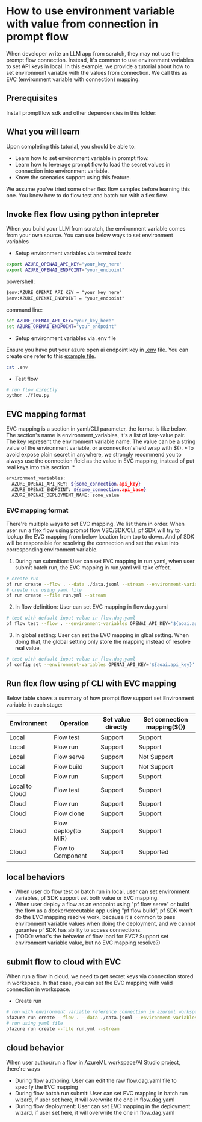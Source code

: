 # How to use environment variable with value from connection in prompt flow
When developer write an LLM app from scratch, they may not use the prompt flow connection. Instead, It's common to use environment variables to set API keys in local. In this example, we provide a tutorial about how to set environment variable with the values from connection. We call this as EVC (environment variable with connection) mapping.

## Prerequisites

Install promptflow sdk and other dependencies in this folder:

## What you will learn
Upon completing this tutorial, you should be able to:

- Learn how to set environment variable in prompt flow.
- Learn how to leverage prompt flow to load the secret values in connection into environment variable.
- Know the scenarios support using this feature.

We assume you've tried some other flex flow samples before learning this one. You know how to do flow test and batch run with a flex flow.

## Invoke flex flow using python intepreter

When you build your LLM from scratch, the environment variable comes from your own source. You can use below ways to set environment variables 
- Setup environment variables via terminal
bash:
```bash
export AZURE_OPENAI_API_KEY="your_key_here"
export AZURE_OPENAI_ENDPOINT="your_endpoint"
```
powershell:
```ps
$env:AZURE_OPENAI_API_KEY = "your_key_here"
$env:AZURE_OPENAI_ENDPOINT = "your_endpoint"
```
command line:
```cmd
set AZURE_OPENAI_API_KEY="your_key_here"
set AZURE_OPENAI_ENDPOINT="your_endpoint"
```

- Setup environment variables via .env file

Ensure you have put your azure open ai endpoint key in [.env](../.env) file. You can create one refer to this [example file](../.env.example).

```bash
cat .env
```

- Test flow

```bash
# run flow directly
python ./flow.py
```

## EVC mapping format
EVC mapping is a section in yaml/CLI parameter, the format is like below. The section's name is environment_variables, it's a list of key-value pair. The key represent the environment variable name. The value can be a string value of the environment variable, or a conneciton'sfield wrap with ${}. 
*To avoid expose plain secret in anywhere, we strongly recommend you to always use the connection field as the value in EVC mapping, instead of put real keys into this section. *
```bash
environment_variables: 
  AZURE_OPENAI_API_KEY: ${some_connection.api_key} 
  AZURE_OPENAI_ENDPOINT: ${some_connection.api_base} 
  AZURE_OPENAI_DEPLOYMENT_NAME: some_value
```

### EVC mapping format

There're multiple ways to set EVC mapping. We list them in order. When user run a flex flow using prompt flow VSC/SDK/CLI, pf SDK will try to lookup the EVC mapping from below location from top to down. And pf SDK will be responsible for resolving the connection and set the value into corresponding environment variable. 

1. During run submition: User can set EVC mapping in run.yaml, when user submit batch run, the EVC mapping in run.yaml will take effect.
```bash
# create run
pf run create --flow . --data ./data.jsonl --stream --environment-variables AZURE_OPENAI_API_KEY='${aoai.api_key}' AZURE_OPENAI_ENDPOINT='${open_ai_connection.api_base}' --column-mapping question='${data.question}'
# create run using yaml file
pf run create --file run.yml --stream
```
2. In flow definition: User can set EVC mapping in flow.dag.yaml
```bash
# test with default input value in flow.dag.yaml
pf flow test --flow . --environment-variables OPENAI_API_KEY='${aoai.api_key}' AZURE_OPENAI_ENDPOINT='${aoai.api_base}'
```
3. In global setting: User can set the EVC mapping in glbal setting. When doing that, the global setting only store the mapping instead of resolve real value.
```bash
# test with default input value in flow.dag.yaml
pf config set --environment-variables OPENAI_API_KEY='${aoai.api_key}' AZURE_OPENAI_ENDPOINT='${aoai.api_base}'
```
## Run flex flow using pf CLI with EVC mapping
Below table shows a summary of how prompt flow support set Environment variable in each stage:

| Environment | Operation   | Set value directly | Set connection mapping(${}) |
|-------------|-------------|--------------------------------|----------------------------------|
| Local       | Flow test   | Support                      | Support                        |
| Local       | Flow run    | Support                      | Support                        |
| Local       | Flow serve  | Support                      | Not Support                    |
| Local       | Flow build  | Support                      | Not Support                    |
| Local       | Flow run    | Support      | Support                        |
| Local to Cloud       | Flow test   | Support      | Support                        |
| Cloud       | Flow run    | Support      | Support                        |
| Cloud       | Flow clone  | Support      | Support                        |
| Cloud       | Flow deploy(to MIR) | Support      | Support                    |
| Cloud       | Flow to Component  | Support      | Supported                        |

## local behaviors
- When user do flow test or batch run in local, user can set environment variables, pf SDK support set both value or EVC mapping.
- When user deploy a flow as an endpoint using "pf flow serve" or build the flow as a docker/executable app using "pf flow build", pf SDK won't do the EVC mapping resolve work, because it's common to pass environment variable values when doing the deployment, and we cannot gurantee pf SDK has ability to access connections.
- (TODO: what's the behavior of flow load for EVC? Support set environment variable value, but no EVC mapping resolve?)
## submit flow to cloud with EVC
When run a flow in cloud, we need to get secret keys via connection stored in workspace. In that case, you can set the EVC mapping with valid connection in workspace.

- Create run
```bash
# run with environment variable reference connection in azureml workspace
pfazure run create --flow . --data ./data.jsonl --environment-variables AZURE_OPENAI_API_KEY='${aoai.api_key}' AZURE_OPENAI_ENDPOINT='${aoai.api_base}' --column-mapping question='${data.question}' --stream
# run using yaml file
pfazure run create --file run.yml --stream
```
## cloud behavior
When user author/run a flow in AzureML workspace/AI Studio project, there're ways 
- During flow authoring: User can edit the raw flow.dag.yaml file to specify the EVC mapping
- During flow batch run submit: User can set EVC mapping in batch run wizard, if user set here, it will overwrite the one in flow.dag.yaml
- During flow deployment: User can set EVC mapping in the deployment wizard, if user set here, it will overwrite the one in flow.dag.yaml

